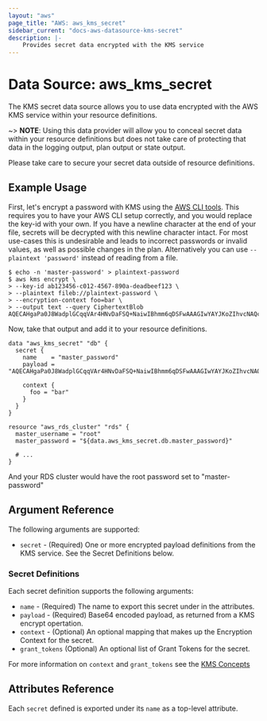 ```yaml
---
layout: "aws"
page_title: "AWS: aws_kms_secret"
sidebar_current: "docs-aws-datasource-kms-secret"
description: |-
    Provides secret data encrypted with the KMS service
---
```


# Data Source: aws_kms_secret

The KMS secret data source allows you to use data encrypted with the AWS KMS
service within your resource definitions.

~> **NOTE**: Using this data provider will allow you to conceal secret data within your
resource definitions but does not take care of protecting that data in the
logging output, plan output or state output.

Please take care to secure your secret data outside of resource definitions.

## Example Usage

First, let's encrypt a password with KMS using the [AWS CLI
tools](http://docs.aws.amazon.com/cli/latest/reference/kms/encrypt.html).  This
requires you to have your AWS CLI setup correctly, and you would replace the
key-id with your own. If you have a newline character at the end of your file,
secrets will be decrypted with this newline character intact.
For most use-cases this is undesirable and leads to incorrect passwords or
invalid values, as well as possible changes in the plan. 
Alternatively you can use `--plaintext 'password'` instead of reading from a file.

```
$ echo -n 'master-password' > plaintext-password
$ aws kms encrypt \
> --key-id ab123456-c012-4567-890a-deadbeef123 \
> --plaintext fileb://plaintext-password \
> --encryption-context foo=bar \
> --output text --query CiphertextBlob
AQECAHgaPa0J8WadplGCqqVAr4HNvDaFSQ+NaiwIBhmm6qDSFwAAAGIwYAYJKoZIhvcNAQcGoFMwUQIBADBMBgkqhkiG9w0BBwEwHgYJYIZIAWUDBAEuMBEEDI+LoLdvYv8l41OhAAIBEIAfx49FFJCLeYrkfMfAw6XlnxP23MmDBdqP8dPp28OoAQ==
```

Now, take that output and add it to your resource definitions.

```hcl
data "aws_kms_secret" "db" {
  secret {
    name    = "master_password"
    payload = "AQECAHgaPa0J8WadplGCqqVAr4HNvDaFSQ+NaiwIBhmm6qDSFwAAAGIwYAYJKoZIhvcNAQcGoFMwUQIBADBMBgkqhkiG9w0BBwEwHgYJYIZIAWUDBAEuMBEEDI+LoLdvYv8l41OhAAIBEIAfx49FFJCLeYrkfMfAw6XlnxP23MmDBdqP8dPp28OoAQ=="

    context {
      foo = "bar"
    }
  }
}

resource "aws_rds_cluster" "rds" {
  master_username = "root"
  master_password = "${data.aws_kms_secret.db.master_password}"

  # ...
}
```

And your RDS cluster would have the root password set to "master-password"

## Argument Reference

The following arguments are supported:

* `secret` - (Required) One or more encrypted payload definitions from the KMS
  service.  See the Secret Definitions below.


### Secret Definitions

Each secret definition supports the following arguments:

* `name` - (Required) The name to export this secret under in the attributes.
* `payload` - (Required) Base64 encoded payload, as returned from a KMS encrypt
  opertation.
* `context` - (Optional) An optional mapping that makes up the Encryption
  Context for the secret.
* `grant_tokens` (Optional) An optional list of Grant Tokens for the secret.

For more information on `context` and `grant_tokens` see the [KMS
Concepts](http://docs.aws.amazon.com/kms/latest/developerguide/concepts.html)

## Attributes Reference

Each `secret` defined is exported under its `name` as a top-level attribute.
